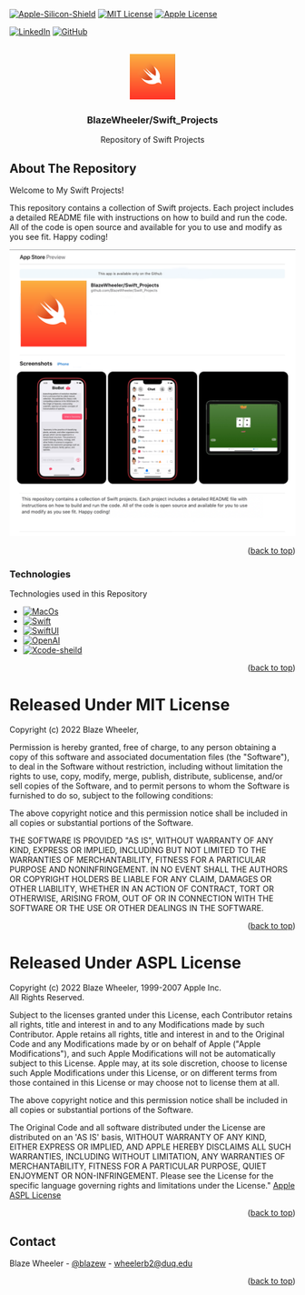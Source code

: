 <!-- Improved compatibility of back to top link: See: https://github.com/othneildrew/Best-README-Template/pull/73 -->
<a name="readme-top"></a>



<!-- PROJECT SHIELDS -->
<!--
*** I'm using markdown "reference style" links for readability.
*** Reference links are enclosed in brackets [ ] instead of parentheses ( ).
*** See the bottom of this document for the declaration of the reference variables
*** for contributors-url, forks-url, etc. This is an optional, concise syntax you may use.
*** https://www.markdownguide.org/basic-syntax/#reference-style-links
-->
[![Apple-Silicon-Shield]][Apple-Silicon-Shield-url]
[![MIT License][license-shield]][license-url]
[![Apple License][Apple-License]][Apple-License-url]

[![LinkedIn][linkedin-shield]][linkedin-url]
[![GitHub][GitHub-shield]][GitHub-url]



<!-- PROJECT LOGO -->
<br />
<div align="center">
  <a href="https://github.com/BlazeWheeler/Swift_Projects">
    <img src="Images/Swift.png" alt="Logo" width="80" height="80">
  </a>

  <h3 align="center">BlazeWheeler/Swift_Projects</h3>

  <p align="center">
    Repository of Swift Projects
    <br/>
    </div>





<!-- ABOUT THE PROJECT -->
## About The Repository
Welcome to My Swift Projects!

This repository contains a collection of Swift projects. Each project includes a detailed README file with instructions on how to build and run the code. All of the code is open source and available for you to use and modify as you see fit. Happy coding!


<!-- Change  -->
![App Preview](Images/AppPreview.png)



<p align="right">(<a href="#readme-top">back to top</a>)</p>

### Technologies

Technologies used in this Repository

* [![MacOs][MacOs]][MacOS-url]
* [![Swift][Swift]][Swift-url]
* [![SwiftUI][SwiftUI-sheild]][SwiftUI-url]
* [![OpenAI][OpenAI-sheild]][OpenAI-url]
* [![Xcode-sheild][Xcode-sheild]][Xcode-url]




<p align="right">(<a href="#readme-top">back to top</a>)</p>











<!-- LICENSE -->



# Released Under MIT License

Copyright (c) 2022 Blaze Wheeler,

Permission is hereby granted, free of charge, to any person
obtaining a copy of this software and associated documentation
files (the "Software"), to deal in the Software without
restriction, including without limitation the rights to use,
copy, modify, merge, publish, distribute, sublicense, and/or sell
copies of the Software, and to permit persons to whom the
Software is furnished to do so, subject to the following
conditions:

The above copyright notice and this permission notice shall be
included in all copies or substantial portions of the Software.

THE SOFTWARE IS PROVIDED "AS IS", WITHOUT WARRANTY OF ANY KIND,
EXPRESS OR IMPLIED, INCLUDING BUT NOT LIMITED TO THE WARRANTIES
OF MERCHANTABILITY, FITNESS FOR A PARTICULAR PURPOSE AND
NONINFRINGEMENT. IN NO EVENT SHALL THE AUTHORS OR COPYRIGHT
HOLDERS BE LIABLE FOR ANY CLAIM, DAMAGES OR OTHER LIABILITY,
WHETHER IN AN ACTION OF CONTRACT, TORT OR OTHERWISE, ARISING
FROM, OUT OF OR IN CONNECTION WITH THE SOFTWARE OR THE USE OR
OTHER DEALINGS IN THE SOFTWARE.
<p align="right">(<a href="#readme-top">back to top</a>)</p>

# Released Under ASPL License

Copyright (c) 2022 Blaze Wheeler, 1999-2007 Apple Inc.  
All Rights Reserved.

Subject to the licenses granted under this License, each Contributor retains all rights, title and interest in and to any Modifications made by such Contributor.  Apple retains all rights, title and interest in and to the Original Code and any Modifications made by or on behalf of Apple ("Apple Modifications"), and such Apple Modifications will not be automatically subject to this License.  Apple may, at its sole discretion, choose to license such Apple Modifications under this License, or on different terms from those contained in this License or may choose not to license them at all.  

The above copyright notice and this permission notice shall be
included in all copies or substantial portions of the Software.

The Original Code and all software distributed under the License are distributed on an 'AS IS' basis, WITHOUT WARRANTY OF ANY KIND, EITHER EXPRESS OR IMPLIED, AND APPLE HEREBY DISCLAIMS ALL SUCH WARRANTIES, INCLUDING WITHOUT LIMITATION, ANY WARRANTIES OF MERCHANTABILITY, FITNESS FOR A PARTICULAR PURPOSE, QUIET ENJOYMENT OR NON-INFRINGEMENT.  Please see the License for the specific language governing rights and limitations under the License." 
 <a href="http://www.opensource.apple.com/apsl/"> Apple ASPL License</a>

<p align="right">(<a href="#readme-top">back to top</a>)</p>





<!-- CONTACT -->
## Contact

Blaze Wheeler - [@blazew](https://www.instagram.com/blazew/) - wheelerb2@duq.edu



<p align="right">(<a href="#readme-top">back to top</a>)</p>







<!-- MARKDOWN LINKS & IMAGES -->
<!-- https://www.markdownguide.org/basic-syntax/#reference-style-links -->



[Apple-License]: https://img.shields.io/badge/LICENSE-ASPL-999999?style=for-the-badge&logo=apple&logoColor=white
[Apple-License-url]: https://opensource.apple.com/apsl/
[Apple-Silicon-Shield]: https://img.shields.io/badge/Apple-Silicon_M2-999999?style=for-the-badge&logo=apple&logoColor=white
[Apple-Silicon-Shield-url]: https://support.apple.com/en-us/HT211814

[license-shield]: https://img.shields.io/github/license/othneildrew/Best-README-Template.svg?style=for-the-badge
[license-url]: https://www.mit.edu/~amini/LICENSE.md
[linkedin-shield]: https://img.shields.io/badge/-LinkedIn-black.svg?style=for-the-badge&logo=linkedin&colorB=555

[linkedin-url]:https://www.linkedin.com/in/blaze-wheeler-8306a2223/
[GitHub-shield]: 	https://img.shields.io/badge/GitHub-100000?style=for-the-badge&logo=github&logoColor=white
[GitHub-url]: https://github.com/blazeWheeler

[MacOs]:https://img.shields.io/badge/mac%20os-000000?style=for-the-badge&logo=apple&logoColor=white
[MacOs-url]: https://www.apple.com/macos/ventura/
[MacOs-url]: https://www.apple.com/macos/ventura/

[Swift]: https://img.shields.io/badge/Swift-FA7343?style=for-the-badge&logo=swift&logoColor=white
[Swift-url]: https://www.apple.com/swift/

[SwiftUI-sheild]: https://img.shields.io/badge/SwiftUI-FA7343?style=for-the-badge&logo=swift&logoColor=white 
[SwiftUI-url]: https://developer.apple.com/xcode/swiftui/

[Instagram]:https://img.shields.io/badge/Instagram-E4405F?style=for-the-badge&logo=instagram&logoColor=white
[Instagram-url]: https://www.instagram.com/


[OpenAI-sheild]: https://img.shields.io/badge/OpenAI-412991.svg?style=for-the-badge&logo=OpenAI&logoColor=white 
[OpenAI-url]: https://openai.com/

[Xcode-sheild]: https://img.shields.io/badge/Xcode-147EFB.svg?style=for-the-badge&logo=Xcode&logoColor=white 
[Xcode-url]: https://developer.apple.com/xcode/





